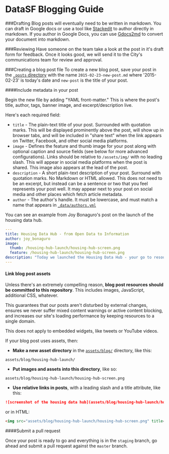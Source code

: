 DataSF Blogging Guide
===================

###Drafting
Blog posts will eventually need to be written in markdown. You can draft in Google docs or use a tool like [Stackedit](https://stackedit.io) to author directly in markdown. If you author in Google Docs, you can use [Gdocs2md](https://github.com/mangini/gdocs2md) to convert your document into markdown.

###Reviewing
Have someone on the team take a look at the post in it's draft form for feedback. Once it looks good, we will send it to the City's communications team for review and approval.

###Creating a blog post file
To create a new blog post, save your post in the [`_posts` directory](https://github.com/datasf/datasf.github.io/tree/staging/_posts) with the name `2015-02-23-new-post.md` where '2015-02-23' is today's date and `new-post` is the title of your post.

####Include metadata in your post

Begin the new file by adding "YAML front-matter." This is where the post's title, author, tags, banner image, and excerpt/description live.

Here's each required field:

* `title` - The plain-text title of your post. Surrounded with quotation marks. This will be displayed prominently above the post, will show up in browser tabs, and will be included in "share text" when the link appears on Twitter, Facebook, and other social media platforms.
* `image` - Defines the feature and thumb image for your post along with optional caption and source fields (see below for more advanced configurations). Links should be relative to `/assets/img/` with no leading slash. This will appear in social media platforms when the post is shared. This image also appears at the lead of the post.
* `description` - A short plain-text description of your post. Surround with quotation marks. No Markdown or HTML allowed. This does not need to be an excerpt, but instead can be a sentence or two that you feel represents your post well. It may appear next to your post on social media and other places which fetch article metadata.
* `author` - The author's handle. It must be lowercase, and must match a name that appears in [`_data/authors.yml`](_data/authors.yml)

You can see an example from Joy Bonaguro's post on the launch of the housing data hub.

```yaml
---
title: Housing Data Hub - from Open Data to Information
author: joy_bonaguro
image:
  thumb: /housing-hub-launch/housing-hub-screen.png
  feature: /housing-hub-launch/housing-hub-screen.png
description: "Today we launched the Housing Data Hub - your go to resource to learn about housing programs in San Francisco and the data behind them. This is also the first of what we hope to be a series of strategic open data releases over time."
---
```

#### Link blog post assets

Unless there's an extremely compelling reason, **blog post resources should be committed to this repository**. This includes images, JavaScript, additional CSS, whatever.

This guarantees that our posts aren't disturbed by external changes, ensures we never suffer mixed content warnings or active content blocking, and increases our site's loading performance by keeping resources to a single domain.

This does not apply to embedded widgets, like tweets or YouTube videos.

If your blog post uses assets, then:

* **Make a new asset directory** in the [`assets/blog/`](assets/blog) directory, like this:

```
assets/blog/housing-hub-launch/
```

* **Put images and assets into this directory**, like so:

```
assets/blog/housing-hub-launch/housing-hub-screen.png
```

* **Use relative links in posts**, with a leading slash and a title attribute, like this:

```markdown
![screenshot of the housing data hub](assets/blog/housing-hub-launch/housing-hub-screen.png)
```

or in HTML:

```html
<img src="assets/blog/housing-hub-launch/housing-hub-screen.png" title="screenshot of the housing data hub" />
```

####Submit a pull request

Once your post is ready to go and everything is in the `staging` branch, go ahead and submit a pull request against the `master` branch.